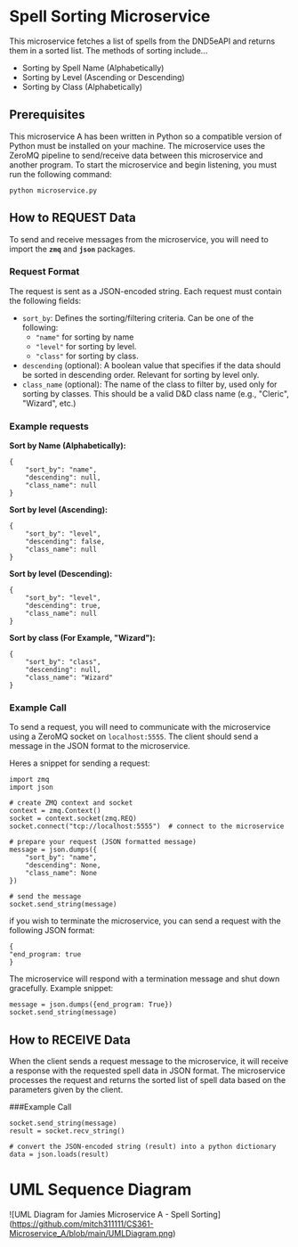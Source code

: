# Spell Sorting Microservice
This microservice fetches a list of spells from the DND5eAPI and returns them in a sorted list. The methods of sorting include...
- Sorting by Spell Name (Alphabetically)
- Sorting by Level (Ascending or Descending)
- Sorting by Class (Alphabetically)

## Prerequisites
This microservice A has been written in Python so a compatible version of Python must be installed on your machine. The microservice uses the ZeroMQ pipeline to send/receive data between this microservice and 
another program. To start the microservice and begin listening, you must run the following command:
```
python microservice.py
```

## How to REQUEST Data
To send and receive messages from the microservice, you will need to import the **```zmq```** and **```json```** packages.

### Request Format
The request is sent as a JSON-encoded string. Each request must contain the following fields:
- ```sort_by```: Defines the sorting/filtering criteria. Can be one of the following:
  - ```"name"``` for sorting by name
  - ```"level"``` for sorting by level.
  - ```"class"``` for sorting by class.
- ```descending``` (optional): A boolean value that specifies if the data should be sorted in descending order. Relevant for sorting by level only.
- ```class_name``` (optional): The name of the class to filter by, used only for sorting by classes. This should be a valid D&D class name (e.g., "Cleric", "Wizard", etc.)

### Example requests

**Sort by Name (Alphabetically):**
```
{
    "sort_by": "name",
    "descending": null,
    "class_name": null
}
```
**Sort by level (Ascending):**
```
{
    "sort_by": "level",
    "descending": false,
    "class_name": null
}
```
**Sort by level (Descending):**
```
{
    "sort_by": "level",
    "descending": true,
    "class_name": null
}
```
**Sort by class (For Example, "Wizard"):**
```
{
    "sort_by": "class",
    "descending": null,
    "class_name": "Wizard"
}
```

### Example Call
To send a request, you will need to communicate with the microservice using a ZeroMQ socket on ```localhost:5555```. The client should send a message in the JSON format to the microservice.

Heres a snippet for sending a request:
```
import zmq
import json

# create ZMQ context and socket
context = zmq.Context()
socket = context.socket(zmq.REQ)
socket.connect("tcp://localhost:5555")  # connect to the microservice

# prepare your request (JSON formatted message)
message = json.dumps({
    "sort_by": "name",
    "descending": None,
    "class_name": None
})

# send the message
socket.send_string(message)
```
if you wish to terminate the microservice, you can send a request with the following JSON format:
```
{
"end_program: true
}
```

The microservice will respond with a termination message and shut down gracefully.
Example snippet: 
```
message = json.dumps({end_program: True})
socket.send_string(message)
```

## How to RECEIVE Data
When the client sends a request message to the microservice, it will receive a response with the requested spell data in JSON format.
The microservice processes the request and returns the sorted list of spell data based on the parameters given by the client.

###Example Call
```
socket.send_string(message)
result = socket.recv_string()

# convert the JSON-encoded string (result) into a python dictionary
data = json.loads(result)
```
# UML Sequence Diagram
![UML Diagram for Jamies Microservice A - Spell Sorting] (https://github.com/mitch311111/CS361-Microservice_A/blob/main/UMLDiagram.png)

